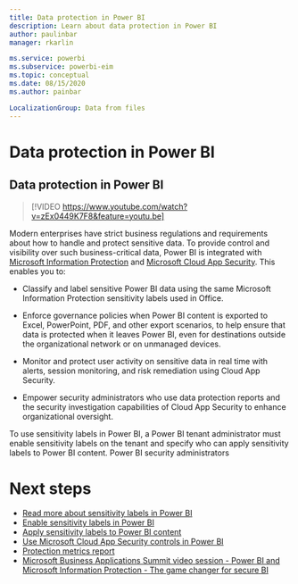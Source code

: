```yaml
---
title: Data protection in Power BI
description: Learn about data protection in Power BI
author: paulinbar
manager: rkarlin

ms.service: powerbi
ms.subservice: powerbi-eim
ms.topic: conceptual
ms.date: 08/15/2020
ms.author: painbar

LocalizationGroup: Data from files
---
```

# Data protection in Power BI

##  Data protection in Power BI

>[!VIDEO https://www.youtube.com/watch?v=zEx0449K7F8&feature=youtu.be]

Modern enterprises have strict business regulations and requirements about how to handle and protect sensitive data. To provide control and visibility over such business-critical data, Power BI is integrated with [Microsoft Information Protection]( https://docs.microsoft.com/microsoft-365/compliance/sensitivity-labels?view=o365-worldwide) and [Microsoft Cloud App Security]( https://docs.microsoft.com/cloud-app-security/what-is-cloud-app-security). This enables you to:

* Classify and label sensitive Power BI data using the same Microsoft Information Protection sensitivity labels used in Office.

* Enforce governance policies when Power BI content is exported to Excel, PowerPoint, PDF, and other export scenarios, to help ensure that data is protected when it leaves Power BI, even for destinations outside the organizational network or on unmanaged devices.

* Monitor and protect user activity on sensitive data in real time with alerts, session monitoring, and risk remediation using Cloud App Security.

* Empower security administrators who use data protection reports and the security investigation capabilities of Cloud App Security to enhance organizational oversight.

To use sensitivity labels in Power BI, a Power BI tenant administrator must enable sensitivity labels on the tenant and specify who can apply sensitivity labels to Power BI content. Power BI security administrators 

# Next steps
* [Read more about sensitivity labels in Power BI](service-security-sensitivity-label-overview.md)
* [Enable sensitivity labels in Power BI](service-security-enable-data-sensitivity-labels.md)
* [Apply sensitivity labels to Power BI content](service-security-apply-data-sensitivity-labels.md)
* [Use Microsoft Cloud App Security controls in Power BI](service-security-using-microsoft-cloud-app-security-controls.md)
* [Protection metrics report](service-security-data-protection-metrics-report.md)
* [Microsoft Business Applications Summit video session - Power BI and Microsoft Information Protection - The game changer for secure BI](https://mymbas.microsoft.com/sessions/f30c8368-6590-4be3-80d4-2bc677f596a4?source=sessions)